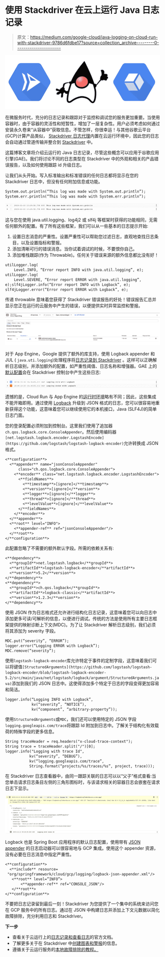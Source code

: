 # 使用 Stackdriver 在云上运行 Java 日志记录

> 原文：<https://medium.com/google-cloud/java-logging-on-cloud-run-with-stackdriver-9786d6fdbe17?source=collection_archive---------0----------------------->

![](img/063d198e84e0bf6cf54e2ad6e1a87ad0.png)

在微服务时代，充分的日志记录和跟踪对于监控和调试您的服务更加重要。当使用容器时，由于容器的灵活性和短暂性，增加了一层复杂性。用户必须考虑如何通过安装永久卷来“从容器中”获取信息。不管怎样，你很幸运！与其他谷歌云平台(GCP)计算产品类似， [Stackdriver 日志代理](https://cloud.google.com/logging/docs/agent/)内置在云运行环境中，因此您的日志会自动通过管道传输并整合到 [Stackdriver](http://console.cloud.google.com/logs) 中。

这篇博客文章将介绍云运行的 Java 日志记录，尽管这些概念可以应用于谷歌应用引擎(GAE)。我们将讨论不同的日志类型在 Stackdriver 中的外观和相关的产品错误报告，以及如何使用跟踪 id 升级日志。

让我们从头开始。写入标准输出和标准错误的任何日志都将显示在您的 Stackdriver 日志中，但没有任何附加信息或功能。

```
System.out.println(“This log was made with System.out.println”);
System.err.println(“This log was made with System.err.println”);
```

![](img/49389c60529ebcff7e8624fb77a76b7e.png)

这与您在使用 java.util.logging、log4j2 或 slf4j 等框架时获得的功能相同，无需任何额外的配置。有了所有这些框架，我们可以从一些基本的日志提示开始:

1.  设置日志消息的严重性。设置严重性可以帮助您过滤日志，直观地查找日志条目，以及设置指标和警报。
2.  添加清晰可行的错误消息。当你试着调试的时候，不要恨你自己。
3.  添加堆栈跟踪(作为 Throwable)。任何关于错误来源的额外信息都比没有好！

```
utilLogger.log(
    Level.INFO, “Error report INFO with java.util.logging”, e);
utilLogger.log(
    Level.SEVERE, “Error report ERROR with java.util.logging”, e);slf4jLogger.info(“Error report INFO with Logback”, e);
slf4jLogger.error(“Error report ERROR with Logback”, e);
```

传递 throwable 意味着您获得了 Stackdriver 错误报告的好处！错误报告汇总并显示您正在运行的云服务中产生的错误，以便提供实时异常监控和警报。

![](img/c6b3b18d7243f4147edb8b74c597abf4.png)

对于 App Engine，Google 提供了额外的库支持，使用 Logback appender 和 JUL ( `java.uti.logging`)处理程序将[日志记录到 Stackdriver](https://cloud.google.com/logging/docs/setup/java) 。这样可以正确解析日志级别，并添加额外的配置，如严重性阈值、日志名称和增强器。GAE 上的[默认配置](https://github.com/GoogleCloudPlatform/java-docs-samples/tree/master/logging/logback)会在 Stackdriver 控制台中产生这些日志:

![](img/2687f06843d624bdaf3bfdd20f82fefa.png)

遗憾的是，Cloud Run 与 App Engine 的[运行时环境](https://cloud.google.com/appengine/docs/standard/java11/runtime)略有不同；因此，这些集成不能开箱即用。通过使用 [Logback](http://logback.qos.ch/) 升级到 JSON 格式的日志，您可以很容易地重新获得这个功能，这意味着您可以继续使用它的本机接口，Java (SLF4J)的简单日志门面。

您的登录配置必须附加到控制台。这里我们使用了追加器`ch.qos.logback.core.ConsoleAppender`。然后使用编码器`[net.logstash.logback.encoder.LogstashEncode](https://github.com/logstash/logstash-logback-encoder)`允许转换成 JSON 格式。

```
<**configuration**>
  <**appender** name="jsonConsoleAppender"
      class="ch.qos.logback.core.ConsoleAppender">
    <**encoder** class="net.logstash.logback.encoder.LogstashEncoder">
      <**fieldNames**>
        <**timestamp**>[ignore]</**timestamp**>
        <**version**>[ignore]</**version**>
        <**logger**>[ignore]</**logger**>
        <**thread**>[ignore]</**thread**>
        <**levelValue**>[ignore]</**levelValue**>
      </**fieldNames**>
    </**encoder**>
  </**appender**>
  <**root** level="INFO">
    <**appender-ref** ref="jsonConsoleAppender"/>
  </**root**>
</**configuration**>
```

此配置忽略了不需要的额外默认字段。所需的依赖关系有:

```
<**dependency**>
  <**groupId**>net.logstash.logback</**groupId**>
  <**artifactId**>logstash-logback-encoder</**artifactId**>
  <**version**>5.2</**version**>
</**dependency**>
<**dependency**>
  <**groupId**>ch.qos.logback</**groupId**>
  <**artifactId**>logback-classic</**artifactId**>
  <**version**>1.2.3</**version**>
</**dependency**>
```

使用 JSON 作为日志格式还允许进行结构化日志记录，这意味着您可以向日志中添加更多可读/可解析的信息，以便进行调试。传统的方法是使用所有主要日志框架提供的映射诊断上下文(MDC)。为了让 Stackdriver 解析日志级别，我们必须将其添加为 severity 字段。

```
MDC.put(“severity”, “ERROR”);
logger.error(“Logging ERROR with Logback”);
MDC.remove(“severity”);
```

使用`logstash-logback-encoder`库允许特定于事件的定制字段，这意味着我们可以将键值`[StructuredArguments](https://github.com/logstash/logstash-logback-encoder/blob/logstash-logback-encoder-5.2/src/main/java/net/logstash/logback/argument/StructuredArguments.java)`添加到我们的 JSON 日志中。这使得添加多个特定于日志的字段变得更加容易和简洁。

```
logger.info(“Logging INFO with Logback”,
            kv(“severity”, “NOTICE”),
            kv(“component”, “arbitrary-property”));
```

使用`StructuredArguments`或`MDC`，我们还可以使用特定的 JSON 字段`logging.googleapis.com/trace`将跟踪 Id 附加到日志中。了解关于结构化有效载荷的特殊字段的更多信息。

```
String traceHeader = req.headers("x-cloud-trace-context");
String trace = traceHeader.split("/")[0];
logger.info("Logging with trace Id",
           kv(“severity”, “DEBUG”),
           kv(“logging.googleapis.com/trace”,
           String.format(“projects/%s/traces/%s”, project, trace)));
```

在 Stackdriver 日志查看器中，由同一跟踪关联的日志可以以“父子”格式查看:当您单击请求日志条目左侧的三角形图标时，与该请求相关的容器日志会嵌套在请求日志下显示。

![](img/aafada21953b8d127d935dd749fdc42e.png)

Logback 也是 Spring Boot 应用程序的默认日志配置，使用带有 [JSON appender](https://github.com/spring-cloud/spring-cloud-gcp/blob/master/spring-cloud-gcp-logging/src/main/resources/org/springframework/cloud/gcp/logging/logback-json-appender.xml) 的日志启动器可以很容易地与 GCP 集成。使用这个 appender 资源，没有必要在日志消息中指定严重性。

```
<**configuration**>
  <**include** resource=
 "org/springframework/cloud/gcp/logging/logback-json-appender.xml"/>
   <**root** level=”INFO”>
       <**appender-ref** ref="CONSOLE_JSON"/>
   </**root**>
</**configuration**>
```

不要把日志记录留到最后一刻！Stackdriver 为您提供了一个集中的系统来访问您在 GCP 服务中的所有日志。通过在 JSON 中构建日志并添加上下文元数据以简化故障排除，充分利用日志和 Stackdriver。

**下一步**

*   查看关于云运行上的[日志记录和查看日志](https://cloud.google.com/run/docs/logging)的官方文档。
*   了解更多关于在 Stackdriver 中[创建图表和警报](https://cloud.google.com/logging/docs/logs-based-metrics/charts-and-alerts)的信息。
*   遵循关于云运行服务的[本地故障排除的教程。](https://cloud.google.com/run/docs/tutorials/local-troubleshooting)